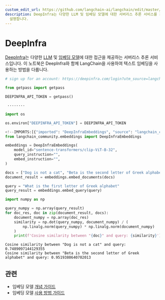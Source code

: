 ```yaml
---
custom_edit_url: https://github.com/langchain-ai/langchain/edit/master/docs/docs/integrations/text_embedding/deepinfra.ipynb
description: DeepInfra는 다양한 LLM 및 임베딩 모델에 대한 서버리스 추론 서비스를 제공하며, LangChain과의 통합 방법을
  설명합니다.
---
```


# DeepInfra

[DeepInfra](https://deepinfra.com/?utm_source=langchain)는 다양한 [LLM](https://deepinfra.com/models?utm_source=langchain) 및 [임베딩 모델](https://deepinfra.com/models?type=embeddings&utm_source=langchain)에 대한 접근을 제공하는 서버리스 추론 서비스입니다. 이 노트북은 DeepInfra와 함께 LangChain을 사용하여 텍스트 임베딩을 사용하는 방법을 다룹니다.

```python
# sign up for an account: https://deepinfra.com/login?utm_source=langchain

from getpass import getpass

DEEPINFRA_API_TOKEN = getpass()
```

```output
 ········
```


```python
import os

os.environ["DEEPINFRA_API_TOKEN"] = DEEPINFRA_API_TOKEN
```


```python
<!--IMPORTS:[{"imported": "DeepInfraEmbeddings", "source": "langchain_community.embeddings", "docs": "https://api.python.langchain.com/en/latest/embeddings/langchain_community.embeddings.deepinfra.DeepInfraEmbeddings.html", "title": "DeepInfra"}]-->
from langchain_community.embeddings import DeepInfraEmbeddings
```


```python
embeddings = DeepInfraEmbeddings(
    model_id="sentence-transformers/clip-ViT-B-32",
    query_instruction="",
    embed_instruction="",
)
```


```python
docs = ["Dog is not a cat", "Beta is the second letter of Greek alphabet"]
document_result = embeddings.embed_documents(docs)
```


```python
query = "What is the first letter of Greek alphabet"
query_result = embeddings.embed_query(query)
```


```python
import numpy as np

query_numpy = np.array(query_result)
for doc_res, doc in zip(document_result, docs):
    document_numpy = np.array(doc_res)
    similarity = np.dot(query_numpy, document_numpy) / (
        np.linalg.norm(query_numpy) * np.linalg.norm(document_numpy)
    )
    print(f'Cosine similarity between "{doc}" and query: {similarity}')
```

```output
Cosine similarity between "Dog is not a cat" and query: 0.7489097144129355
Cosine similarity between "Beta is the second letter of Greek alphabet" and query: 0.9519380640702013
```


## 관련

- 임베딩 모델 [개념 가이드](/docs/concepts/#embedding-models)
- 임베딩 모델 [사용 방법 가이드](/docs/how_to/#embedding-models)